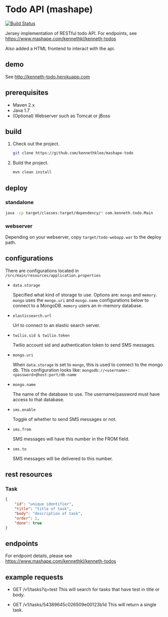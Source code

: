 Todo API (mashape)
==================

[![Build Status](https://travis-ci.org/kennethklee/mashape-todo.svg)](https://travis-ci.org/kennethklee/mashape-todo)

Jersey implementation of RESTful todo API. For endpoints, see https://www.mashape.com/kennethkl/kenneth-todos

Also added a HTML frontend to interact with the api.

demo
----
See http://kenneth-todo.herokuapp.com


prerequisites
-------------
* Maven 2.x
* Java 1.7
* (Optional) Webserver such as Tomcat or jBoss


build
-----

1. Check out the project.
   ```bash
   git clone https://github.com/kennethklee/mashape-todo
   ```

2. Build the project.
   ```bash
   mvn clean install
   ```


deploy
------

### standalone
```bash
java -cp target/classes:target/dependency/* com.kenneth.todo.Main
```

### webserver
Depending on your webserver, copy `target/todo-webapp.war` to the deploy path.


configurations
--------------
There are configurations located in `/src/main/resources/application.properties`

* `data.storage`

  Specified what kind of storage to use. Options are: `mongo` and `memory`.
  `mongo` uses the `mongo.uri` and `mongo.name` configurations below to connect to a MongoDB.
  `memory` users an in-memory database.

* `elasticsearch.url`

  Url to connect to an elastic search server.

* `twilio.sid & twilio.token`

  Twilio account sid and authentication token to send SMS messages.

* `mongo.uri`

  When `data.storage` is set to `mongo`, this is used to connect to the mongo db. This configuration looks like: `mongodb://<username>:<password>@host:port/db-name`
* `mongo.name`

  The name of the database to use. The username/password must have access to that database.

* `sms.enable`

  Toggle of whether to send SMS messages or not.

* `sms.from`

  SMS messages will have this number in the FROM field.

* `sms.to`

  SMS messages will be delivered to this number.


rest resources
--------------

### Task
```json
{
	"id": "unique identifier",
	"title": "title of task",
	"body": "description of task",
	"order": 1,
	"done": true
}
```


endpoints
---------

For endpoint details, please see https://www.mashape.com/kennethkl/kenneth-todos


example requests
----------------

* GET /v1/tasks?q=test
  This will search for tasks that have test in title or body.

* GET /v1/tasks/54389645c026509e00123b1d
  This will return a single task.

